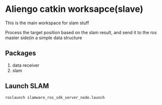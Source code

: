 # Aliengo catkin worksapce(slave)

This is the main workspace for slam stuff

Process the target position based on the slam result, and send it to the ros master side(in a simple data structure

## Packages
1. data receiver
2. slam

## Launch SLAM
```sh
roslaunch slamware_ros_sdk_server_node.launch 
```
